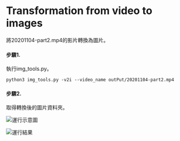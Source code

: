 # Transformation from video to images



將20201104-part2.mp4的影片轉換為圖片。

#### 步驟1.
執行img_tools.py。
```
python3 img_tools.py -v2i --video_name outPut/20201104-part2.mp4
```
#### 步驟2.
取得轉換後的圖片資料夾。

![運行示意圖](example/images_example/imgtools11.png)

![運行結果](example/images_example/imgtools12.png)